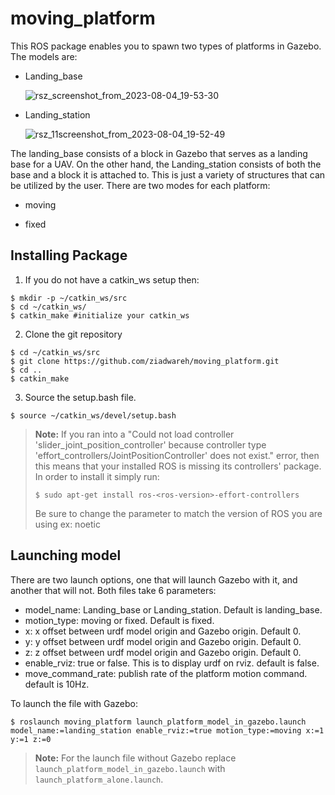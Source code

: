 # moving_platform
This ROS package enables you to spawn two types of platforms in Gazebo. The models are:
* Landing_base

  ![rsz_screenshot_from_2023-08-04_19-53-30](https://github.com/ziadwareh/moving_platform/assets/16977148/2239ef9b-a504-4e6d-8dcc-1448ccb9de80)


  
* Landing_station
  
  ![rsz_11screenshot_from_2023-08-04_19-52-49](https://github.com/ziadwareh/moving_platform/assets/16977148/94d84381-ed2b-4ea9-b5c7-a5ce1f09fb40)

  
The landing_base consists of a block in Gazebo that serves as a landing base for a UAV. On the other hand, the Landing_station consists of both the base and a block it is attached to. This is just a variety of structures that can be utilized by the user. There are two modes for each platform:
* moving
  
* fixed
## Installing Package
1. If you do not have a catkin_ws setup then:
```
$ mkdir -p ~/catkin_ws/src
$ cd ~/catkin_ws/
$ catkin_make #initialize your catkin_ws
```
2. Clone the git repository
```
$ cd ~/catkin_ws/src
$ git clone https://github.com/ziadwareh/moving_platform.git
$ cd ..
$ catkin_make
```
3. Source the setup.bash file.
```
$ source ~/catkin_ws/devel/setup.bash
```
>**Note:** If you ran into a "Could not load controller 'slider_joint_position_controller' because controller type 'effort_controllers/JointPositionController' does not exist." error, then this means that your installed ROS is missing its controllers' package. In order to install it simply run:
>```
>$ sudo apt-get install ros-<ros-version>-effort-controllers
>```
>Be sure to change the <ros-version> parameter to match the version of ROS you are using ex: noetic
## Launching model
There are two launch options, one that will launch Gazebo with it, and another that will not. Both files take 6 parameters:
* model_name: Landing_base or Landing_station. Default is landing_base.
* motion_type: moving or fixed. Default is fixed.
* x: x offset between urdf model origin and Gazebo origin. Default 0.
* y: y offset between urdf model origin and Gazebo origin. Default 0.
* z: z offset between urdf model origin and Gazebo origin. Default 0.
* enable_rviz: true or false. This is to display urdf on rviz. default is false.
* move_command_rate: publish rate of the platform motion command. default is 10Hz.

To launch the file with Gazebo:
```
$ roslaunch moving_platform launch_platform_model_in_gazebo.launch model_name:=landing_station enable_rviz:=true motion_type:=moving x:=1 y:=1 z:=0
```
> **Note:** For the launch file without Gazebo replace `launch_platform_model_in_gazebo.launch` with `launch_platform_alone.launch`.
